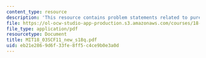 ```yaml
---
content_type: resource
description: 'This resource contains problem statements related to pure resonance. '
file: https://ol-ocw-studio-app-production.s3.amazonaws.com/courses/18-03sc-differential-equations-fall-2011/eb21e2869d6f33fe8ff5c4ce9b0e3a0d_MIT18_03SCF11_new_s18q.pdf
file_type: application/pdf
resourcetype: Document
title: MIT18_03SCF11_new_s18q.pdf
uid: eb21e286-9d6f-33fe-8ff5-c4ce9b0e3a0d
---
```

